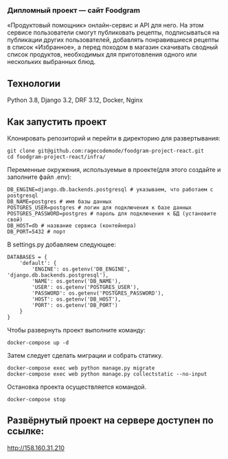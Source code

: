### Дипломный проект — сайт Foodgram

«Продуктовый помощник» онлайн-сервис и API для него. На этом сервисе пользователи смогут публиковать рецепты, подписываться на публикации других пользователей, добавлять понравившиеся рецепты в список «Избранное», а перед походом в магазин скачивать сводный список продуктов, необходимых для приготовления одного или нескольких выбранных блюд.

## Технологии
Python 3.8, Django 3.2, DRF 3.12, Docker, Nginx

## Как запустить проект

Клонировать репозиторий и перейти в директорию для развертывания:

```
git clone git@github.com:ragecodemode/foodgram-project-react.git
cd foodgram-project-react/infra/
```

Переменные окружения, используемые в проекте(для этого создайте и заполните файл .env):

```
DB_ENGINE=django.db.backends.postgresql # указываем, что работаем с postgresql
DB_NAME=postgres # имя базы данных
POSTGRES_USER=postgres # логин для подключения к базе данных
POSTGRES_PASSWORD=postgres # пароль для подключения к БД (установите свой)
DB_HOST=db # название сервиса (контейнера)
DB_PORT=5432 # порт
```
В settings.py добавляем следующее:

```
DATABASES = {
    'default': {
        'ENGINE': os.getenv('DB_ENGINE', 'django.db.backends.postgresql'),
        'NAME': os.getenv('DB_NAME'),
        'USER': os.getenv('POSTGRES_USER'),
        'PASSWORD': os.getenv('POSTGRES_PASSWORD'),
        'HOST': os.getenv('DB_HOST'),
        'PORT': os.getenv('DB_PORT')
    }
}
```

Чтобы развернуть проект выполните команду:

```
docker-compose up -d
```
Затем следует сделать миграции и собрать статику.
```
docker-compose exec web python manage.py migrate
docker-compose exec web python manage.py collectstatic --no-input
```
Остановка проекта осуществляется командой.
```
docker-compose stop
```

## Развёрнутый проект на сервере доступен по ссылке:

 http://158.160.31.210
